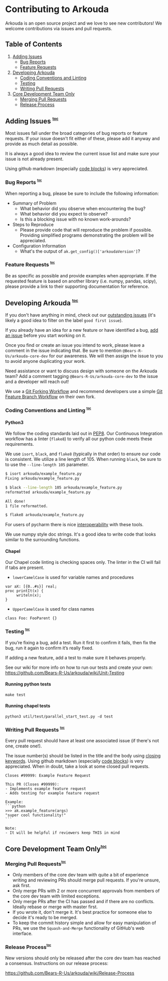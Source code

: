 # Contributing to Arkouda

Arkouda is an open source project and we love to see new contributors!
We welcome contributions via issues and pull requests.

<a id="toc"></a>
## Table of Contents

1. [Adding Issues](#issues)
   - [Bug Reports](#bug-reports)
   - [Feature Requests](#feature-requests)
2. [Developing Arkouda](#development)
   - [Coding Conventions and Linting](#code-quality)
   - [Testing](#testing)
   - [Writing Pull Requests](#writing-prs)
3. [Core Development Team Only](#core-dev)
   - [Merging Pull Requests](#merging-prs)
   - [Release Process](#release)

<a id="issues"></a>
## Adding Issues <sup><sup><sub><a href="#toc">toc</a></sub></sup></sup>
Most issues fall under the broad categories of bug reports or feature requests.
If your issue doesn't fit either of these, please add it anyway and provide as much detail as possible.

It is always a good idea to review the current issue list and make sure your issue is not already present.

Using github markdown (especially [code blocks](https://docs.github.com/en/get-started/writing-on-github/working-with-advanced-formatting/creating-and-highlighting-code-blocks))
is very appreciated.

<a id="bug-reports"></a>
### Bug Reports <sup><sup><sub><a href="#toc">toc</a></sub></sup></sup>
When reporting a bug, please be sure to include the following information:
- Summary of Problem
  - What behavior did you observe when encountering the bug?
  - What behavior did you expect to observe?
  - Is this a blocking issue with no known work-arounds?
- Steps to Reproduce
  - Please provide code that will reproduce the problem if possible.
Providing simplified programs demonstrating the problem will be appreciated.
- Configuration Information
  - What's the output of `ak.get_config()['arkoudaVersion']`?

<a id="feature-requests"></a>
### Feature Requests <sup><sup><sub><a href="#toc">toc</a></sub></sup></sup>
Be as specific as possible and provide examples when appropriate. If the requested feature is based on another library 
(i.e. numpy, pandas, scipy), please provide a link to their supporting documentation for reference.

<a id="development"></a>
## Developing Arkouda <sup><sup><sub><a href="#toc">toc</a></sub></sup></sup>

If you don't have anything in mind, check out our [outstanding issues](https://github.com/Bears-R-Us/arkouda/issues) 
(it's likely a good idea to filter on the label `good first issue`).

If you already have an idea for a new feature or have identified a bug, [add an issue](#issues) before you start working on it.

Once you find or create an issue you intend to work, please leave a comment in the issue indicating that.
Be sure to mention `@Bears-R-Us/arkouda-core-dev` for our awareness.
We will then assign the issue to you to avoid anyone duplicating your work.

Need assistance or want to discuss design with someone on the Arkouda team?
Add a comment tagging `@Bears-R-Us/arkouda-core-dev` to the issue and a developer will reach out!


We use a [Git Forking Workflow](https://www.atlassian.com/git/tutorials/comparing-workflows/forking-workflow)
and recommend developers use a simple [Git Feature Branch Workflow](https://www.atlassian.com/git/tutorials/comparing-workflows/feature-branch-workflow)
on their own fork.

<a id="code-quality"></a>
### Coding Conventions and Linting <sup><sup><sub><a href="#toc">toc</a></sub></sup></sup>

#### Python3
We follow the coding standards laid out in [PEP8](https://peps.python.org/pep-0008/). 
Our Continuous Integration workflow has a linter (`flake8`) to verify all our python code meets these requirements.

We use `isort`, `black`, and `flake8` (typically in that order) to ensure our code is consistent.
We utilize a line length of 105. When running `black`, be sure to to use the `--line-length 105` parameter.

```bash
$ isort arkouda/example_feature.py
Fixing arkouda/example_feature.py

$ black --line-length 105 arkouda/example_feature.py
reformatted arkouda/example_feature.py

All done!
1 file reformatted.

$ flake8 arkouda/example_feature.py
```
For users of pycharm there is nice [interoperability](https://black.readthedocs.io/en/stable/integrations/editors.html#pycharm-intellij-idea) with these tools.

We use numpy style doc strings. It's a good idea to write code that looks similar to the surrounding functions.

#### Chapel
Our Chapel code linting is checking spaces only. The linter in the CI will fail if tabs are present.
* `lowerCamelCase` is used for variable names and procedures
```chapel
var aX: [{0..#s}] real;
proc printIt(x) {
     writeln(x);
}
```

 * `UpperCamelCase` is used for class names
```chapel
class Foo: FooParent {}
```
<a id="testing"></a>
### Testing <sup><sup><sub><a href="#toc">toc</a></sub></sup></sup>

If you’re fixing a bug, add a test. Run it first to confirm it fails, then fix the bug, run it again to confirm it’s really fixed.

If adding a new feature, add a test to make sure it behaves properly.

See our wiki for more info on how to run our tests and create your own:
https://github.com/Bears-R-Us/arkouda/wiki/Unit-Testing

#### Running python tests
```terminal
make test
```
#### Running chapel tests
```terminal
python3 util/test/parallel_start_test.py -d test
```

<a id="writing-prs"></a>
### Writing Pull Requests <sup><sup><sub><a href="#toc">toc</a></sub></sup></sup>
Every pull request should have at least one associated issue (if there's not one, create one!).
 
The issue number(s) should be listed in the title and the body using [closing keywords](https://docs.github.com/en/issues/tracking-your-work-with-issues/linking-a-pull-request-to-an-issue).
Using github markdown (especially [code blocks](https://docs.github.com/en/get-started/writing-on-github/working-with-advanced-formatting/creating-and-highlighting-code-blocks))
is very appreciated. When in doubt, take a look at some closed pull requests.

````
Closes #99999: Example Feature Request

This PR (Closes #99999):
- Implements example feature request
- Adds testing for example feature request

Example:
```python
>>> ak.example_feature(args)
"super cool functionality!"
```

Note:
- It will be helpful if reviewers keep THIS in mind
````

<a id="core-dev"></a>
## Core Development Team Only<sup><sup><sub><a href="#toc">toc</a></sub></sup></sup>

<a id="merging-prs"></a>
### Merging Pull Requests<sup><sup><sub><a href="#toc">toc</a></sub></sup></sup>
- Only members of the core dev team with quite a bit of experience writing and reviewing PRs should merge pull requests. If you're unsure, ask first.
- Only merge PRs with 2 or more concurrent approvals from members of the core dev team with limited exceptions.
- Only merge PRs after the CI has passed and if there are no conflicts. Ideally rebase or merge with master first.
- If you wrote it, don't merge it. It's best practice for someone else to decide it's ready to be merged.
- To keep the commit history simple and allow for easy manipulation of PRs, we use the `Squash-and-Merge` functionality of GitHub's web interface.

<a id="release"></a>
### Release Process<sup><sup><sub><a href="#toc">toc</a></sub></sup></sup>

New versions should only be released after the core dev team has reached a consensus.
Instructions on our release process:

https://github.com/Bears-R-Us/arkouda/wiki/Release-Process
